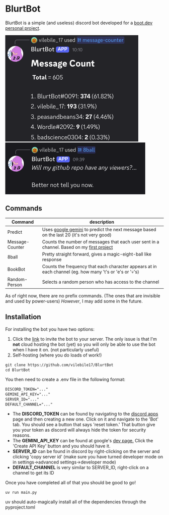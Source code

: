 # BlurtBot

BlurtBot is a simple (and useless) discord bot developed for a [boot.dev personal project](https://www.boot.dev/courses/build-personal-project-1).

![message counter example](./pics/Message-counter-example.png)
![8ball example](./pics/8ball-example.png)

## Commands
|Command |    description     |
|------|--------       |
|Predict|Uses [google gemini](https://ai.google.dev/) to predict the next message based on the last 20 (it's not very good)|
|Message-Counter|Counts the number of messages that each user sent in a channel. Based on my [first project](https://replit.com/@vilebile17/Skype-message-counter)|
|8ball|Pretty straight forward, gives a magic-eight-ball like response|
|BookBot|Counts the frequency that each character appears at in each channel (eg. how many 't's or 'e's or '💀's)|
|Random-Person|Selects a random person who has access to the channel|

As of right now, there are no prefix commands. (The ones that are invisible and used by power-users) *However*, I may add some in the future.

## Installation
For installing the bot you have two options:
1. Click the [link](https://discord.com/oauth2/authorize?client_id=1415294993320378469&permissions=137439439872&integration_type=0&scope=bot+applications.commands) to invite the bot to your server. The only issue is that I'm **not** cloud hosting the bot (yet) so you will only be able to use the bot when I have it on. (not particularly useful)
2. Self-hosting (where you do loads of work!)
```
git clone https://github.com/vilebile17/BlurtBot
cd BlurtBot
```
You then need to create a .env file in the following format:
```
DISCORD_TOKEN="..."
GEMINI_API_KEY="..."
SERVER_ID="..."
DEFAULT_CHANNEL="..."
```
- The **DISCORD_TOKEN** can be found by navigating to the [discord apps](https://discord.com/developers/applications) page and then creating a new one. Click on it and navigate to the 'Bot' tab. You should see a button that says 'reset token.' That button give you your token as discord will always hide the token for security reasons.
- The **GEMINI_API_KEY** can be found at google's [dev page.](https://aistudio.google.com) Click the 'Create API Key' button and you should have it.
- **SERVER_ID** can be found in discord by right-clicking on the server and clicking 'copy server id' (make sure you have turned developer mode on in settings->advanced settings->developer mode)
- **DEFAULT_CHANNEL** is very similar to SERVER_ID, right-click on a channel to get its ID

Once you have completed all of that you should be good to go!
```
uv run main.py
```
uv should auto-magically install all of the dependencies through the pyproject.toml
